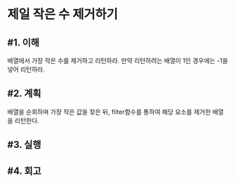 제일 작은 수 제거하기
=============================

#1. 이해
-----------------------------
배열에서 가장 작은 수를 제거하고 리턴하라. 만약 리턴하려는 배열이 1인 경우에는 -1을 넣어 리턴하라.

#2. 계획
-----------------------------
배열을 순회하며 가장 작은 값을 찾은 뒤, filter함수를 통하여 해당 요소를 제거한 배열을 리턴한다.

#3. 실행
-----------------------------

#4. 회고
-----------------------------
